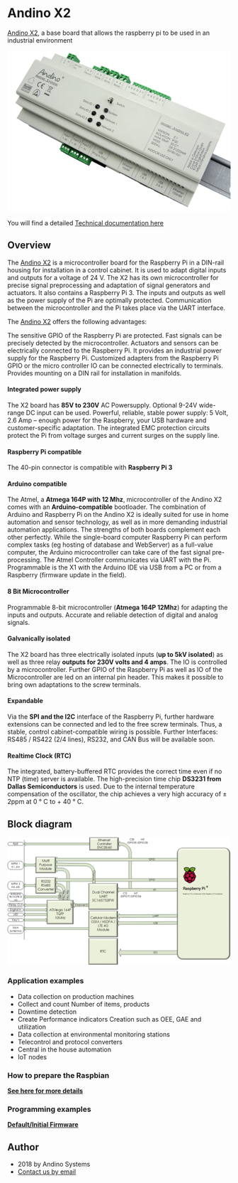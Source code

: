 Andino X2
==========

[Andino X2][1], a base board that allows the raspberry pi to be used in an industrial environment

![Andino X2 - Raspberry Pi on DIN Rail](andino-x2.png)

You will find a detailed [Technical documentation here](doc/README.md) 

## Overview
The [Andino X2][1] is a microcontroller board for the Raspberry Pi in a DIN-rail housing for installation in a control cabinet. It is used to adapt digital inputs and outputs for a voltage of 24 V. The X2 has its own microcontroller for precise signal preprocessing and adaptation of signal generators and actuators. It also contains a Raspberry Pi 3. The inputs and outputs as well as the power supply of the Pi are optimally protected. Communication between the microcontroller and the Pi takes place via the UART interface.

The [Andino X2][1] offers the following advantages:

The sensitive GPIO of the Raspberry Pi are protected. Fast signals can be precisely detected by the microcontroller. Actuators and sensors can be electrically connected to the Raspberry Pi. It provides an industrial power supply for the Raspberry Pi. Customized adapters from the Raspberry Pi GPIO or the micro controller IO can be connected electrically to terminals. Provides mounting on a DIN rail for installation in manifolds.

#### Integrated power supply 
The X2 board has **85V to 230V** AC Powersupply. Optional 9-24V wide-range DC input can be used. 
Powerful, reliable, stable power supply: 5 Volt, 2.6 Amp – enough power for the Raspberry, your USB hardware and customer-specific adaptation. The integrated EMC protection circuits protect the Pi from voltage surges and current surges on the supply line.

#### Raspberry Pi compatible 
The 40-pin connector is compatible with **Raspberry Pi 3**

#### Arduino compatible 
The Atmel, a **Atmega 164P with 12 Mhz**, microcontroller of the Andino X2 comes with an **Arduino-compatible** bootloader. The combination of Arduino and Raspberry Pi on the Andino X2 is ideally suited for use in home automation and sensor technology, as well as in more demanding industrial automation applications. The strengths of both boards complement each other perfectly. While the single-board computer Raspberry Pi can perform complex tasks (eg hosting of database and WebServer) as a full-value computer, the Arduino microcontroller can take care of the fast signal pre-processing. The Atmel Controller communicates via UART with the Pi. Programmable is the X1 with the Arduino IDE via USB from a PC or from a Raspberry (firmware update in the field).

#### 8 Bit Microcontroller 
Programmable 8-bit microcontroller (**Atmega 164P 12Mhz**) for adapting the inputs and outputs. Accurate and reliable detection of digital and analog signals.

#### Galvanically isolated 
The X2 board has three electrically isolated inputs (**up to 5kV isolated**) as well as three relay **outputs for 230V volts and 4 amps**. The IO is controlled by a microcontroller. Further GPIO of the Raspberry Pi as well as IO of the Microcontroller are led on an internal pin header. This makes it possible to bring own adaptations to the screw terminals.

#### Expandable
Via the **SPI and the I2C** interface of the Raspberry Pi, further hardware extensions can be connected and led to the free screw terminals. Thus, a stable, control cabinet-compatible wiring is possible. Further Interfaces: RS485 / RS422 (2/4 lines), RS232, and CAN Bus will be available soon.

#### Realtime Clock (RTC)
The integrated, battery-buffered RTC provides the correct time even if no NTP (time) server is available. The high-precision time chip **DS3231 from Dallas Semiconductors** is used. Due to the internal temperature compensation of the oscillator, the chip achieves a very high accuracy of ± 2ppm at 0 ° C to + 40 ° C.

## Block diagram
![Andino X2 - Raspberry Pi on DIN Rail - Block diagram](block-diagram-andino-x2.png)

### Application examples
* Data collection on production machines
* Collect and count Number of items, products
* Downtime detection
* Create Performance indicators Creation such as OEE, GAE and utilization
* Data collection at environmental monitoring stations
* Telecontrol and protocol converters
* Central in the house automation
* IoT nodes

### How to prepare the Raspbian
**[See here for more details](doc/README.md#debian)**

### Programming examples

**[Default/Initial Firmware](src/firmware)**   


Author
-----

* 2018 by Andino Systems
* [Contact us by email](mailto:info@andino.systems)

[1]:https://andino.systems/andino-x2/

